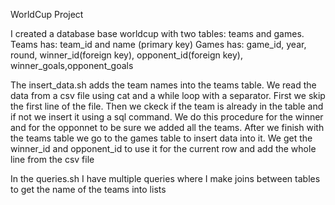 WorldCup Project

I created a database base worldcup with two tables: teams and games.
Teams has: team_id and name (primary key)
Games has: game_id, year, round, winner_id(foreign key), opponent_id(foreign key), winner_goals,opponent_goals

The insert_data.sh adds the team names into the teams table. We read the data from a csv file using cat and a while loop with a separator. First we skip the first line of the file.
Then we ckeck if the team is already in the table and if not we insert it using a sql command. We do this procedure for the winner and for the opponnet to be sure we added all the teams.
After we finish with the teams table we go to the games table to insert data into it. We get the winner_id and opponent_id to use it for the current row and add the whole line from the csv file

In the queries.sh I have multiple queries where I make joins between tables to get the name of the teams into lists
